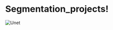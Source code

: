# Segmentation_projects!

![Unet](https://github.com/Ibrokhim7755/Segmentation_projects/assets/89033710/fd35006d-59c1-481f-a117-f60ec9ab8944)
